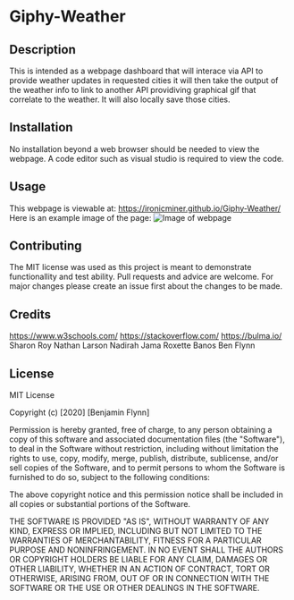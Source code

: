 # Giphy-Weather

## Description

This is intended as a webpage dashboard that will interace via API to provide weather updates in requested cities it will then take the output of the weather info to link to another API providiving graphical gif that correlate to the weather. It will also locally save those cities.

## Installation

No installation beyond a web browser should be needed to view the webpage. A code editor such as visual studio is required to view the code.

## Usage

This webpage is viewable at: https://ironicminer.github.io/Giphy-Weather/
Here is an example image of the page: ![Image of webpage](screenshot.PNG)

## Contributing

The MIT license was used as this project is meant to demonstrate functionallity and test ability. Pull requests and advice are welcome. For major changes please create an issue first about the changes to be made.

## Credits

https://www.w3schools.com/
https://stackoverflow.com/
https://bulma.io/
Sharon Roy
Nathan Larson
Nadirah Jama
Roxette Banos
Ben Flynn

## License

MIT License

Copyright (c) [2020] [Benjamin Flynn]

Permission is hereby granted, free of charge, to any person obtaining a copy
of this software and associated documentation files (the "Software"), to deal
in the Software without restriction, including without limitation the rights
to use, copy, modify, merge, publish, distribute, sublicense, and/or sell
copies of the Software, and to permit persons to whom the Software is
furnished to do so, subject to the following conditions:

The above copyright notice and this permission notice shall be included in all
copies or substantial portions of the Software.

THE SOFTWARE IS PROVIDED "AS IS", WITHOUT WARRANTY OF ANY KIND, EXPRESS OR
IMPLIED, INCLUDING BUT NOT LIMITED TO THE WARRANTIES OF MERCHANTABILITY,
FITNESS FOR A PARTICULAR PURPOSE AND NONINFRINGEMENT. IN NO EVENT SHALL THE
AUTHORS OR COPYRIGHT HOLDERS BE LIABLE FOR ANY CLAIM, DAMAGES OR OTHER
LIABILITY, WHETHER IN AN ACTION OF CONTRACT, TORT OR OTHERWISE, ARISING FROM,
OUT OF OR IN CONNECTION WITH THE SOFTWARE OR THE USE OR OTHER DEALINGS IN THE
SOFTWARE.
